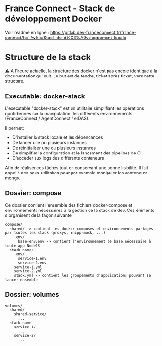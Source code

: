# France Connect - Stack de développement Docker

Voir readme en ligne : https://gitlab.dev-franceconnect.fr/france-connect/fc/-/wikis/Stack-de-d%C3%A9veloppement-locale

# Structure de la stack

:warning: A l'heure actuelle, la structure des docker n'est pas encore identique à la documentation qui suit. Le but est de tendre, ticket après ticket, vers cette structure.

## Executable: docker-stack

L'executable "docker-stack" est un utilitaire simplifiant les opérations quotidiennes sur la manipulation des différents environnements (FranceConnect / AgentConnect / eIDAS).

Il permet:

- D'installer la stack locale et les dépendances
- De lancer une ou plusieurs instances
- De réinitialiser une ou plusieurs instances
- De simplifier la configuration et le lancement des pipelines de CI
- D'accèder aux logs des différents conteneurs

Afin de réaliser ces tâches tout en conservant une bonne lisibilité. Il fait appel à des sous-utilitaires pour par exemple manipuler les conteneurs mongo.

## Dossier: compose

Ce dossier contient l'ensemble des fichiers docker-compose et environnements nécessaires à la gestion de la stack de dev. Ces éléments s'organisent de la façon suivante:

```
compose/
  shared/ -> contient les docker-composes et environnements partagés par toutes les stack (proxys, rnipp-mock, ...)
    .env/
      base-env.env -> contient l'environnement de base nécessaire à toute app NodeJS
  stack-name/
    .env/
      service-1.env
      service-2.env
    service-1.yml
    service-2.yml
    stack.yml -> contient les groupements d'applications pouvant se lancer ensemble
```

## Dossier: volumes

```
volumes/
  shared/
    shared-service/
      ...
  stack-name
    service-1/
      ...
    service-2/
      ...
```
